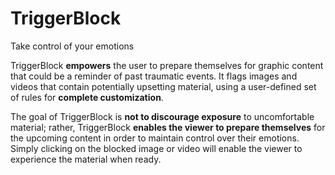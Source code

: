# TriggerBlock
Take control of your emotions

TriggerBlock **empowers** the user to prepare themselves for graphic content that could be a reminder of past traumatic events. It flags images and videos that contain potentially upsetting material, using a user-defined set of rules for **complete customization**. 

The goal of TriggerBlock is **not to discourage exposure** to uncomfortable material; rather, TriggerBlock **enables the viewer to prepare themselves** for the upcoming content in order to maintain control over their emotions. Simply clicking on the blocked image or video will enable the viewer to experience the material when ready.

